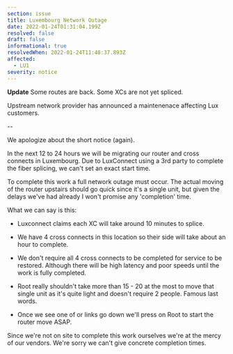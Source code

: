```yaml
---
section: issue
title: Luxembourg Network Outage
date: 2022-01-24T01:31:04.199Z
resolved: false
draft: false
informational: true
resolvedWhen: 2022-01-24T11:48:37.893Z
affected:
  - LU1
severity: notice
---
```

**Update** Some routes are back. Some XCs are not yet spliced.

Upstream network provider has announced a maintenenace affecting Lux customers.

--

We apologize about the short notice (again).

 

In the next 12 to 24 hours we will be migrating our router and cross connects in Luxembourg. Due to LuxConnect using a 3rd party to complete the fiber splicing, we can't set an exact start time.

 

To complete this work a full network outage must occur. The actual moving of the router upstairs should go quick since it's a single unit, but given the delays we've had already I won't promise any 'completion' time.

 

What we can say is this:

 

- Luxconnect claims each XC will take around 10 minutes to splice.

- We have 4 cross connects in this location so their side will take about an hour to complete.

- We don't require all 4 cross connects to be completed for service to be restored. Although there will be high latency and poor speeds until the work is fully completed.

- Root really shouldn't take more than 15 - 20 at the most to move that single unit as it's quite light and doesn't require 2 people. Famous last words.

- Once we see one of or links go down we'll press on Root to start the router move ASAP.

 

Since we're not on site to complete this work ourselves we're at the mercy of our vendors. We're sorry we can't give concrete completion times.